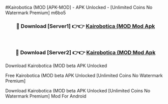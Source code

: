 #Kairobotica (MOD [APK-MOD] - APK Unlocked - [Unlimited Coins No Watermark Premium] m6bo5



<div align="center">

<h3>🔴 Download [Server1] 👉👉 <a href="https://momento.my/?title=Kairobotica_(MOD">Kairobotica (MOD Mod Apk</a></h3><br>

<h3>🔴 Download [Server2] 👉👉 <a href="https://momento.my/?title=Kairobotica_(MOD">Kairobotica (MOD Mod Apk</a></h3>
</div>



Download Kairobotica (MOD beta APK Unlocked

Free Kairobotica (MOD beta APK Unlocked [Unlimited Coins No Watermark Premium]

Download Kairobotica (MOD beta APK Unlocked [Unlimited Coins No Watermark Premium] Mod For Android
